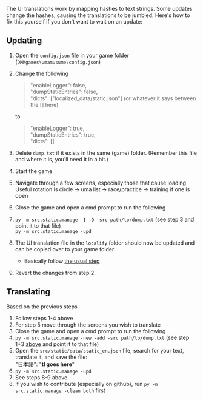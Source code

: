 The UI translations work by mapping hashes to text strings.
Some updates change the hashes, causing the translations to be jumbled.
Here's how to fix this yourself if you don't want to wait on an update:

## Updating

1. Open the `config.json` file in your game folder (`DMMgames\Umamusume\config.json`)
1. Change the following
    > "enableLogger": false,  
    > "dumpStaticEntries": false,  
    > "dicts": ["localized_data/static.json"] (or whatever it says between the [] here)
    
    to
    
    > "enableLogger": true,  
    > "dumpStaticEntries": true,  
    > "dicts": []
1. Delete `dump.txt` if it exists in the same (game) folder. (Remember this file and where it is, you'll need it in a bit.)
1. Start the game
1. Navigate through a few screens, especially those that cause loading  
   Useful rotation is circle -> uma list -> race/practice -> training if one is open
1. Close the game and open a cmd prompt to run the following
1. `py -m src.static.manage -I -O -src path/to/dump.txt` (see step 3 and point it to that file)  
   `py -m src.static.manage -upd`
1. The UI translation file in the `localify` folder should now be updated and can be copied over to your game folder
    - Basically follow [the usual step](README.md#basic-usage)
1. Revert the changes from step 2.

## Translating

Based on the previous steps
1. Follow steps 1-4 above
1. For step 5 move through the screens you wish to translate
1. Close the game and open a cmd prompt to run the following
1. `py -m src.static.manage -new -add -src path/to/dump.txt` (see step 1+3 [above](#updating) and point it to that file)  
1. Open the `src/static/data/static_en.json` file, search for your text, translate it, and save the file:  
   "日本語": "**tl goes here**"
1. `py -m src.static.manage -upd`
1. See steps 8-9 above.
1. If you wish to contribute (especially on github), run `py -m src.static.manage -clean both` first